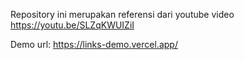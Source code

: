 Repository ini merupakan referensi dari youtube video https://youtu.be/SLZqKWUIZiI

Demo url:
https://links-demo.vercel.app/
